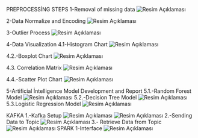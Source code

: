 PREPROCESSİNG STEPS
1-Removal of missing data
![Resim Açıklaması](images/eksik_değer2.png)

2-Data Normalize and Encoding
![Resim Açıklaması](images/encoding_2.png)

3-Outlier Process
![Resim Açıklaması](images/outlier_2.png)

4-Data Visualization
4.1-Histogram Chart
![Resim Açıklaması](images/histogram.png)

4.2.-Boxplot Chart
![Resim Açıklaması](images/boxplot.png)

4.3. Correlation Matrix
![Resim Açıklaması](images/korelasyon.png)

4.4.-Scatter Plot Chart
![Resim Açıklaması](images/anomal_gorsel.png)

5-Artificial İntelligence Model Development and Report
5.1.-Random Forest Model
![Resim Açıklaması](images/random_rapor.png)
5.2.-Decision Tree Model
![Resim Açıklaması](images/decision_rapor.png)
5.3.Logistic Regression Model
![Resim Açıklaması](images/logistic_rapor.png)

KAFKA
1.-Kafka Setup
![Resim Açıklaması](images/zookeeper_start.png)
![Resim Açıklaması](images/kafka_start.png)
2.-Sending Data to Topic
![Resim Açıklaması](images/producer_cikti.png)
3.- Retrieve Data from Topic
![Resim Açıklaması](images/consumer_cikti.png)
SPARK
1-Interface
![Resim Açıklaması](images/spark_4040.png)

                                                                    
                                                                    
